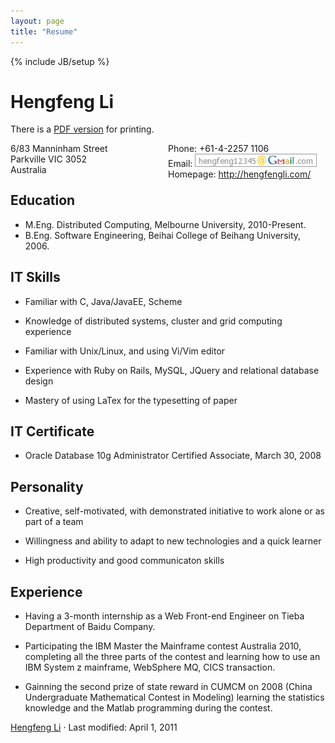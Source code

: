 ```yaml
---
layout: page
title: "Resume"
---
```

{% include JB/setup %}

Hengfeng Li
===========

There is a [PDF version](/assets/uploads/cv_eng.pdf) for printing.

<div style="width: 100%; float: left; margin-bottom: 1.5em;">

  <div style="float: left; width: 50%">
  	6/83 Manninham Street<br />
    Parkville VIC 3052<br />
    Australia
  </div>

  <div style="float: left; width: 50%">
    Phone: +61-4-2257 1106<br />
    Email: <img src="/assets/images/my-email.png" style="display:inline-block;"><br />
    Homepage: <a href="/">http://hengfengli.com/</a>
  </div>

</div>

Education
---------

*    M.Eng. Distributed Computing, Melbourne University, 2010-Present.
*    B.Eng. Software Engineering, Beihai College of Beihang University, 2006.

IT Skills
---------

*   Familiar with C, Java/JavaEE, Scheme

*   Knowledge of distributed systems, cluster and grid computing experience

*   Familiar with Unix/Linux, and using Vi/Vim editor

*   Experience with Ruby on Rails, MySQL, JQuery and relational database design

*   Mastery of using LaTex for the typesetting of paper


IT Certificate
--------------

*   Oracle Database 10g Administrator Certified Associate, March 30, 2008

Personality
-----------

*   Creative, self-motivated, with demonstrated initiative to work alone or as part of a team

*   Willingness and ability to adapt to new technologies and a quick learner

*   High productivity and good communicaton skills

Experience
----------

*   Having a 3-month internship as a Web Front-end Engineer on Tieba Department of Baidu Company.

*   Participating the IBM Master the Mainframe contest Australia 2010, completing all the three parts of the contest and learning how to use an IBM System z mainframe, WebSphere MQ, CICS transaction.

*   Gainning the second prize of state reward in CUMCM on 2008 (China Undergraduate Mathematical Contest in Modeling) learning the statistics knowledge and the Matlab programming during the contest.

[Hengfeng Li](/) &#183; Last modified: April 1, 2011

